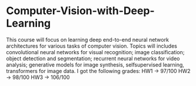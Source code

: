 # Computer-Vision-with-Deep-Learning
This course will focus on learning deep end-to-end neural network architectures for various tasks of computer vision. Topics will includes convolutional neural networks for visual recognition; image classification; object detection and segmentation; recurrent neural networks for video analysis; generative models for image synthesis, selfsupervised learning, transformers for image data.
I got the following grades: HW1 -> 97/100 HW2 -> 98/100 HW3 -> 106/100

